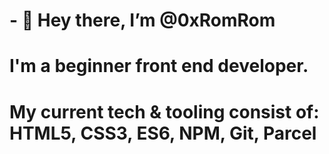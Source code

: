# - 👋 Hey there, I’m @0xRomRom
# I'm a beginner front end developer.
# My current tech & tooling consist of: HTML5, CSS3, ES6, NPM, Git, Parcel

<!---
0xRomRom/0xRomRom is a ✨ special ✨ repository because its `README.md` (this file) appears on your GitHub profile.
You can click the Preview link to take a look at your changes.
--->
